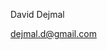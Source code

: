 David Dejmal

dejmal.d@gmail.com

<!---
DejmalDavid/DejmalDavid is a ✨ special ✨ repository because its `README.md` (this file) appears on your GitHub profile.
You can click the Preview link to take a look at your changes.
--->
